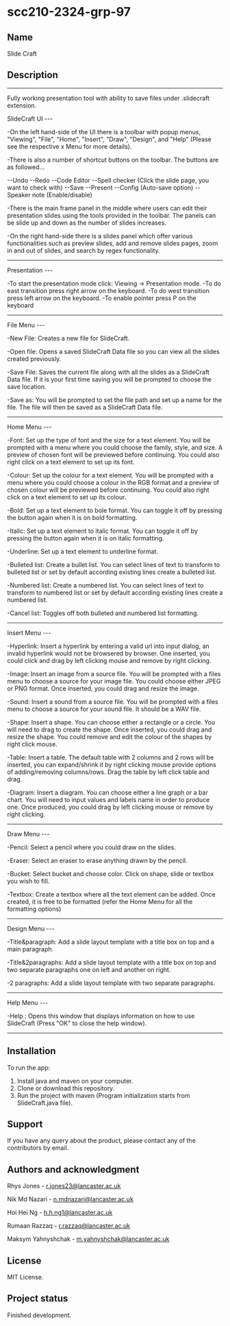 # scc210-2324-grp-97

## Name
Slide Craft

## Description
-------------------------------------------------------------------------------

Fully working presentation tool with ability to save files under .slidecraft extension.

SlideCraft UI ---

-On the left hand-side of the UI there is a toolbar with popup menus, "Viewing", "File", "Home", "Insert", "Draw", "Design", and "Help" (Please see the respective x Menu for more details).

-There is also a number of shortcut buttons on the toolbar. The buttons are as followed...

--Undo 
--Redo
--Code Editor
--Spell checker (Click the slide page, you want to check with)
--Save 
--Present
--Config (Auto-save option)
--Speaker note (Enable/disable)

-There is the main frame panel in the middle where users can edit their presentation slides using the tools provided in the toolbar. The panels can be slide up and down as the number of slides increases. 

-On the right hand-side there is a slides panel which offer various functionalities such as preview slides, add and remove slides pages, zoom in and out of slides, and search by regex functionality. 

-------------------------------------------------------------------------------

Presentation ---

-To start the presentation mode click: Viewing -> Presentation mode.
-To do east transition press right arrow on the keyboard.
-To do west transition press left arrow on the keyboard.
-To enable pointer press P on the keyboard

-------------------------------------------------------------------------------

File Menu ---

-New File: Creates a new file for SlideCraft.

-Open file: Opens a saved SlideCraft Data file so you can view all the slides created previously. 

-Save File: Saves the current file along with all the slides as a SlideCraft Data file. If it is your first time saving you will be prompted to choose the save location.

-Save as: You will be prompted to set the file path and set up a name for the file. The file will then be saved as a SlideCraft Data file.

-------------------------------------------------------------------------------

Home Menu ---

-Font: Set up the type of font and the size for a text element. You will be prompted with a menu where you could choose the family, style, and size. A preview of chosen font will be previewed before continuing. You could also right click on a text element to set up its font. 

-Colour: Set up the colour for a text element. You will be prompted with a menu where you could choose a colour in the RGB format and a preview of chosen colour will be previewed before continuing. You could also right click on a text element to set up its colour.

-Bold: Set up a text element to bole format. You can toggle it off by pressing the button again when it is on bold formatting.

-Italic: Set up a text element to italic format. You can toggle it off by pressing the button again when it is on italic formatting.

-Underline: Set up a text element to underline format.

-Bulleted list: Create a bullet list. You can select lines of text to transform to bulleted list or set by default according existing lines create a bulleted list.

-Numbered list: Create a numbered list. You can select lines of text to transform to numbered list or set by default according existing lines create a numbered list.

-Cancel list: Toggles off both bulleted and numbered list formatting. 

-------------------------------------------------------------------------------

Insert Menu ---

-Hyperlink: Insert a hyperlink by entering a valid url into input dialog, an invalid hyperlink would not be browsered by browser. One inserted, you could click and drag by left clicking mouse and remove by right clicking.

-Image: Insert an image from a source file. You will be prompted with a files menu to choose a source for your image file. You could choose either JPEG or PNG format. Once inserted, you could drag and resize the image. 

-Sound: Insert a sound from a source file. You will be prompted with a files menu to choose a source for your sound file. It should be a WAV file. 

-Shape: Insert a shape. You can choose either a rectangle or a circle. You will need to drag to create the shape. Once inserted, you could drag and resize the shape. You could remove and edit the colour of the shapes by right click mouse. 

-Table: Insert a table. The default table with 2 columns and 2 rows will be inserted, you can expand/shrink it by right clicking mouse provide options of adding/removing columns/rows. Drag the table by left click table and drag.

-Diagram: Insert a diagram. You can choose either a line graph or a bar chart. You will need to input values and labels name in order to produce one. Once produced, you could drag by left clicking mouse or remove by right clicking.

-------------------------------------------------------------------------------

Draw Menu ---

-Pencil: Select a pencil where you could draw on the slides. 

-Eraser: Select an eraser to erase anything drawn by the pencil. 

-Bucket: Select bucket and choose color. Click on shape, slide or textbox you wish to fill.

-Textbox: Create a textbox where all the text element can be added. Once created, it is free to be formatted (refer the Home Menu for all the formatting options)

-------------------------------------------------------------------------------

Design Menu ---

-Title&paragraph: Add a slide layout template with a title box on top and a main paragraph.

-Title&2paragraphs: Add a slide layout template with a title box on top and two separate paragraphs one on left and another on right.

-2 paragraphs: Add a slide layout template with two separate paragraphs.

-------------------------------------------------------------------------------

Help Menu ---

-Help : Opens this window that displays information on how to use SlideCraft (Press "OK" to close the help window).

-------------------------------------------------------------------------------

## Installation
To run the app:
1) Install java and maven on your computer.
2) Clone or download this repository.
3) Run the project with maven (Program initialization starts from SlideCraft.java file).

## Support
If you have any query about the product, please contact any of the contributors by email.

## Authors and acknowledgment
Rhys Jones - r.jones23@lancaster.ac.uk

Nik	Md Nazari - n.mdnazari@lancaster.ac.uk

Hoi Hei	Ng - h.h.ng1@lancaster.ac.uk

Rumaan Razzaq - r.razzaq@lancaster.ac.uk

Maksym Yahnyshchak - m.yahnyshchak@lancaster.ac.uk

## License
MIT License.

## Project status
Finished development.
